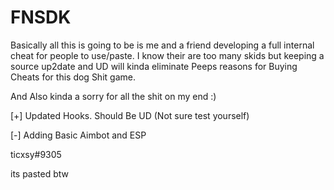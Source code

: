 # FNSDK

Basically all this is going to be is me and a friend developing a full internal cheat for people to use/paste.
I know their are too many skids but keeping a source up2date and UD will kinda eliminate Peeps reasons for Buying Cheats 
for this dog Shit game.

And Also kinda a sorry for all the shit on my end :) 

[+] Updated Hooks. Should Be UD (Not sure test yourself)

[-] Adding Basic Aimbot and ESP

ticxsy#9305

its pasted btw
